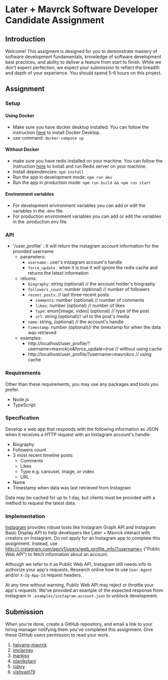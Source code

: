# Later + Mavrck Software Developer Candidate Assignment

## Introduction
Welcome! This assigment is designed for you to demonstrate mastery of software development fundamentals, knowledge of software development best practices, and ability to deliver a feature from start to finish. While we don't expect perfection, we expect your submission to reflect the breadth and depth of your experience. You should spend 5-6 hours on this project.

## Assignment

### Setup
#### Using Docker
- Make sure you have docker desktop installed. You can follow the instruction [here](https://docs.docker.com/desktop/) to install Docker Desktop.
- use command: `docker-compose up`
#### Without Docker
- make sure you have redis installed on your machine. You can follow the instruction [here](https://redis.io/docs/install/) to install and run Redis server on your machine.
- Install dependencies: `npm install`
- Run the app in development mode: `npm run dev`
- Run the app in production mode: `npm run build && npm run start`

#### Environment variables
- For development environment variables you can add or edit the variables in the .env file.
- For production environment variables you can add or edit the variables in the .production.env file.

### API
- '/user_profile' : It will return the instagram account information for the provided username
  - parameters: 
    - `username` : user's instagram account's handle
    - `force_update` : when it is true it will ignore the redis cache and returns the latest information
  - returns:
    - `biography`: string (optional) // the account holder's biography
    - `followers_count`: number (optional) // number of followers
    - `recent_posts`: // last three recent posts
        - `comments`: number (optional) // number of comments
        - `likes`: number (optional) // number of likes
        - `type`: enum[image, video] (optional) // type of the post
        - `url`: string (optional)// url to the post's media
    - `name`: string, (optional) // the account's handle
    - `timestamp`: number (optional)// the timestamp for when the data was retrieved
  - examples:
    - http://localhost/user_profile/?username=mavrckco&force_update=true // without using cache
    - http://localhost/user_profile/?username=mavrckco // using cache


### Requirements
Other than these requirements, you may use any packages and tools you prefer.

- Node.js
- TypeScript

### Specification
Develop a web app that responds with the following information as JSON when it receives a HTTP request with an Instagram account's handle:

- Biography
- Followers count
- 3 most recent timeline posts:
  - Comments
  - Likes
  - Type e.g. carousel, image, or video
  - URL
- Name
- Timestamp when data was last retrieved from Instagram

Data may be cached for up to 1 day, but clients must be provided with a method to request the latest data.

### Implementation
[Instagram](https://developers.facebook.com/docs/instagram) provides robust tools like Instagram Graph API and Instagram Basic Display API to help developers like Later + Mavrck interact with creators on Instagram. Do not apply for an Instagram app to complete this assignment. Instead, use http://i.instagram.com/api/v1/users/web_profile_info/?username= ("Public Web API") to fetch information about an account.

Although we refer to it as Public Web API, Instagram still needs info to authorize your app's requests. Research online how to use `User-Agent` and/or `X-Ig-App-Id` request headers.

At any time without warning, Public Web API may reject or throttle your app's requests. We've provided an example of the expected response from Instagram in `.examples/instagram-account.json` to unblock development.

## Submission
When you're done, create a GitHub repository, and email a link to your hiring manager notifying them you've completed this assignment. Give these GitHub users permission to read your work.

1. [haiyang-mavrck](https://github.com/haiyang-mavrck)
2. [imclarney](https://github.com/imclarney)
3. [markjsy](https://github.com/markjsy)
4. [otanikotani](https://github.com/otanikotani)
5. [robyy](https://github.com/robyy)
6. [vishvajit79](https://github.com/vishvajit79)
